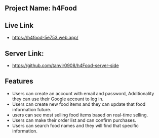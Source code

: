 ## Project Name: h4Food
## Live Link
- https://h4food-5e753.web.app/
## Server Link:
- https://github.com/tanvir0908/h4Food-server-side

## Features
- Users can create an account with email and password, Additionality they can use their Google account to log in.
- Users can create new food items and they can update that food information future.
- users can see most selling food items based on real-time selling.
- Users can make their order list and can confirm purchases.
- Users can search food names and they will find that specific information.

